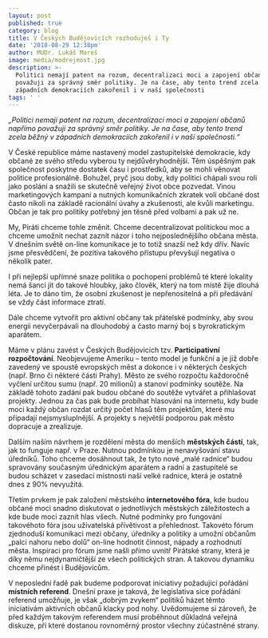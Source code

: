 ```yaml
---
layout: post
published: true
category: blog
title: V Českých Budějovicích rozhoduješ i Ty
date: '2018-08-29 12:38pm'
author: MUDr. Lukáš Mareš
image: media/modrejmost.jpg
description: >-
  Politici nemají patent na rozum, decentralizaci moci a zapojení občanů napřímo
  považuji za správný směr politiky. Je na čase, aby tento trend zcela běžný v
  západních demokraciích zakořenil i v naší společnosti
tags: ' '
---
```

_„Politici nemají patent na rozum, decentralizaci moci a zapojení občanů napřímo považuji za správný směr politiky. Je na čase, aby tento trend zcela běžný v západních demokraciích zakořenil i v naší společnosti.“_

V České republice máme nastavený model zastupitelské demokracie, kdy občané ze svého středu vyberou ty nejdůvěryhodnější. Těm úspěšným pak společnost poskytne dostatek času i prostředků, aby se mohli věnovat politice profesionálně. Bohužel, pryč jsou doby, kdy politici chápali svou roli jako poslání a snažili se skutečně veřejný život obce pozvedat. Vinou marketingových kampaní a nutných komunikačních zkratek volí občané dost často nikoli na základě racionální úvahy a zkušenosti, ale kvůli marketingu. Občan je tak pro politiky potřebný jen těsně před volbami a pak už ne.

My, Piráti chceme tohle změnit. Chceme decentralizovat politickou moc a chceme umožnit nechat zaznít názor i toho nejposlednějšího občana města. V dnešním světě on-line komunikace je to totiž snazší než kdy dřív. Navíc jsme přesvědčení, že pozitiva takového přístupu převyšují negativa o několik pater.

I při nejlepší upřímné snaze politika o pochopení problémů té které lokality nemá šanci jít do takové hloubky, jako člověk, který na tom místě žije dlouhá léta. Je to dáno tím, že osobní zkušenost je nepřenositelná a při předávání se vždy část informace ztratí.

Dále chceme vytvořit pro aktivní občany tak přátelské podmínky, aby svou energii nevyčerpávali na dlouhodobý a často marný boj s byrokratickým aparátem.

Máme v plánu zavést v Českých Budějovicích tzv. **Participativní rozpočtování**. Neobjevujeme Ameriku – tento model je funkční a je již dobře zavedený ve spoustě evropských měst a dokonce i v některých českých (např. Brno či některé části Prahy). Město ze svého rozpočtu každoročně vyčlení určitou sumu (např. 20 milionů) a stanoví podmínky soutěže. Na základě tohoto zadání pak budou občané do soutěže vytvářet a přihlašovat projekty. Jednou za čas pak bude probíhat hlasování na internetu, kdy bude moci každý občan rozdat určitý počet hlasů těm projektům, které mu připadají nejsmysluplnější. A projekty s největší podporou pak město dopracuje a zrealizuje.

Dalším naším návrhem je rozdělení města do menších **městských částí**, tak, jak to funguje např. v Praze. Nutnou podmínkou je nenavyšování stavu úředníků. Toho chceme dosáhnout tak, že tyto nové „malé radnice“ budou spravovány současným úřednickým aparátem a radní a zastupitelé se budou scházet v zasedací místnosti naší velké radnice, která je ostatně dnes z 90% nevyužitá.

Třetím prvkem je pak založení městského **internetového fóra**, kde budou občané moci snadno diskutovat o jednotlivých městských záležitostech a kde bude moci zaznít hlas všech. Nutné podmínky pro fungování takovéhoto fóra jsou uživatelská přívětivost a přehlednost. Takovéto fórum zjednoduší komunikaci mezi občany, úředníky a politiky a umožní občanům „palci nahoru nebo dolů“ on-line hodnotit činnost, nápady a rozhodnutí města. Inspiraci pro fórum jsme našli přímo uvnitř Pirátské strany, která je díky němu nejdynamičtější ze všech politických stran. A takovou dynamiku chceme přinést i Budějovicům.

V neposlední řadě pak budeme podporovat iniciativy požadující pořádání **místních referend**. Dnešní praxe je taková, že legislativa sice pořádání referend umožňuje, je však „dobrým zvykem“ politiků házet těmto iniciativám aktivních občanů klacky pod nohy. Uvědomujeme si zároveň, že před každým takovým referendem musí proběhnout důkladná veřejná diskuze, při které dostanou rovnoměrný prostor všechny zúčastněné strany.
